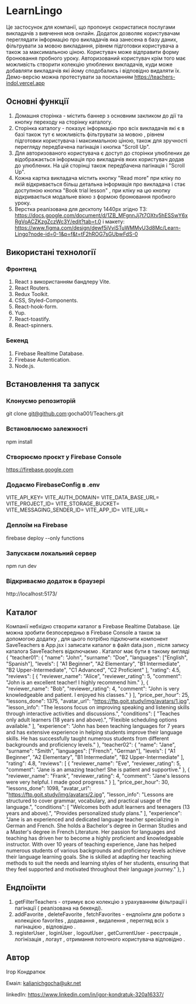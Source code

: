 # LearnLingo

Це застосунок для компанії, що пропонує скористатися послугами викладачів з вивчення мов онлайн. Додаток дозволяє користувачам переглядати інформацію про викладачів яка занесена в базу даних, фільтрувати за мовою викладання, рівнем підготовки користувача а також за максимальною ціною. Користувач може відправити форму бронювання пробного уроку. Авторизований користувач крім того має можливість створити колекцію улюблених викладачів, куди може добавляти викладачів які йому сподобались і відповідно видаляти їх. Демо-версію можна протестувати за посиланням https://teachers-indol.vercel.app

## Основні функції

1. Домашня сторінка - містить баннер з основним закликом до дії та кнопку переходу на сторінку каталогу.
2. Сторінка каталогу - показує інформацію про всіх викладачів які є в базі також тут є можливість фільтрувати за мовою , рівнем підготовки користувача і максимальною ціною, також для зручності перегляду передбачена пагінація і кнопка "Scroll Up".
3. Для авторизованого користувача є доступ до сторінки улюблених де відображається інформація про викладачів яких користувач додав до улюблених. На цій сторінці також передбачена пагінація і "Scroll Up".
4. Кожна картка викладача містить кнопку "Read more" при кліку по якій відкривається більш детальна інформація про викладача і стає доступною кнопка "Book trial lesson" , при кліку на цю кнопку відкривається модальне вікно з формою бронювання пробного уроку.
5. Верстка реалізована для десктопу 1440px згідно ТЗ: https://docs.google.com/document/d/1ZB_MFgnnJj7t7OXtv5hESSwY6xRgVoACZKzgZczWc3Y/edit?tab=t.0 і макету: https://www.figma.com/design/dewf5jVviSTuWMMyU3d8Mc/Learn-Lingo?node-id=0-1&p=f&t=tF2hROG7sGUbwFdS-0

## Використані технології

### Фронтенд

1. React з використанням бандлеру Vite.
2. React Routers.
3. Redux Toolkit.
4. CSS, Styled-Components.
5. React-hook-form.
6. Yup.
7. React-toastify.
8. React-spinners.

### Бекенд

1. Firebase Realtime Database.
2. Firebase Autentication.
3. Node.js.

## Встановлення та запуск

### Клонуємо репозиторій

git clone git@github.com:gocha001/Teachers.git

### Встановлюємо залежності

npm install

### Створюємо проєкт у Firebase Console

https://firebase.google.com

### Додаємо FirebaseConfig в .env

VITE_API_KEY=
VITE_AUTH_DOMAIN=
VITE_DATA_BASE_URL=
VITE_PROJECT_ID=
VITE_STORAGE_BUCKET=
VITE_MESSAGING_SENDER_ID=
VITE_APP_ID=
VITE_URL=

### Деплоїм на Firebase

firebase deploy --only functions

### Запускаєм локальний сервер

npm run dev

### Відкриваємо додаток в браузері

http://localhost:5173/

## Каталог

Компанії небхідно створити каталог в Firebase Realtime Database. Це можна зробити безпосередньо в Firebase Console а також за допомогою додатку , для цього потрібно підключити компонент SaveTeachers в App.jsx і записати каталог в файл data.json , після запису каталога SaveTeachers відключаємо . Каталог має бути в такому вигляді
{
"teacher01": {
"name": "John",
"surname": "Doe",
"languages": ["English", "Spanish"],
"levels": [
"A1 Beginner",
"A2 Elementary",
"B1 Intermediate",
"B2 Upper-Intermediate",
"C1 Advanced",
"C2 Proficient"
],
"rating": 4.5,
"reviews": [
{
"reviewer_name": "Alice",
"reviewer_rating": 5,
"comment": "John is an excellent teacher! I highly recommend him."
},
{
"reviewer_name": "Bob",
"reviewer_rating": 4,
"comment": "John is very knowledgeable and patient. I enjoyed his classes."
}
],
"price_per_hour": 25,
"lessons_done": 1375,
"avatar_url": "https://ftp.goit.study/img/avatars/1.jpg",
"lesson_info": "The lessons focus on improving speaking and listening skills through interactive activities and discussions.",
"conditions": [
"Teaches only adult learners (18 years and above).",
"Flexible scheduling options available."
],
"experience": "John has been teaching languages for 7 years and has extensive experience in helping students improve their language skills. He has successfully taught numerous students from different backgrounds and proficiency levels."
},
"teacher02": {
"name": "Jane",
"surname": "Smith",
"languages": ["French", "German"],
"levels": [
"A1 Beginner",
"A2 Elementary",
"B1 Intermediate",
"B2 Upper-Intermediate"
],
"rating": 4.8,
"reviews": [
{
"reviewer_name": "Eve",
"reviewer_rating": 5,
"comment": "Jane is an amazing teacher! She is patient and supportive."
},
{
"reviewer_name": "Frank",
"reviewer_rating": 4,
"comment": "Jane's lessons were very helpful. I made good progress."
}
],
"price_per_hour": 30,
"lessons_done": 1098,
"avatar_url": "https://ftp.goit.study/img/avatars/2.jpg",
"lesson_info": "Lessons are structured to cover grammar, vocabulary, and practical usage of the language.",
"conditions": [
"Welcomes both adult learners and teenagers (13 years and above).",
"Provides personalized study plans."
],
"experience": "Jane is an experienced and dedicated language teacher specializing in German and French. She holds a Bachelor's degree in German Studies and a Master's degree in French Literature. Her passion for languages and teaching has driven her to become a highly proficient and knowledgeable instructor. With over 10 years of teaching experience, Jane has helped numerous students of various backgrounds and proficiency levels achieve their language learning goals. She is skilled at adapting her teaching methods to suit the needs and learning styles of her students, ensuring that they feel supported and motivated throughout their language journey."
},
}

## Ендпоїнти

1. getFilterTeachers - отримує всю колекцію з урахуванням фільтрації і пагінації ( реалізована на бекенді).
2. addFavorite , deleteFavorite , fetchFavorites - ендпоїнти для роботи з колекцією favorites , додавання , видалення , перегляд всіх з пагінацією , відповідно .
3. registerUser , loginUser , logoutUser , getCurrentUser - реєстрація , логінізація , логаут , отримання поточного користувача відповідно .

## Автор

Ігор Кондратюк

Емаіл: kalianichgocha@ukr.net

linkedIn: https://www.linkedin.com/in/igor-kondratuk-320a16337/
